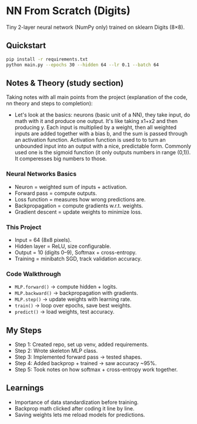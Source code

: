 # NN From Scratch (Digits)

Tiny 2-layer neural network (NumPy only) trained on sklearn Digits (8×8).

## Quickstart
```bash
pip install -r requirements.txt
python main.py --epochs 30 --hidden 64 --lr 0.1 --batch 64

```

## Notes & Theory (study section)
Taking notes with all main points from the project (explanation of the code, nn theory and steps to completion):
- Let's look at the basics: neurons (basic unit of a NN), they take input, do math with it and produce one output. It's like taking x1+x2 and then producing y. Each input is multiplied by a weight, then all weighted inputs are added together with a bias b, and the sum is passed through an activation function. Activation function is used to to turn an unbounded input into an output with a nice, predictable form. Commonly used one is the sigmoid function (it only outputs numbers in range (0,1)). It comperesses big numbers to those.


### Neural Networks Basics
- Neuron = weighted sum of inputs + activation.
- Forward pass = compute outputs.
- Loss function = measures how wrong predictions are.
- Backpropagation = compute gradients w.r.t. weights.
- Gradient descent = update weights to minimize loss.

### This Project
- Input = 64 (8x8 pixels).
- Hidden layer = ReLU, size configurable.
- Output = 10 (digits 0–9), Softmax + cross-entropy.
- Training = minibatch SGD, track validation accuracy.

### Code Walkthrough
- `MLP.forward()` → compute hidden + logits.
- `MLP.backward()` → backpropagation with gradients.
- `MLP.step()` → update weights with learning rate.
- `train()` → loop over epochs, save best weights.
- `predict()` → load weights, test accuracy.
## My Steps
- Step 1: Created repo, set up venv, added requirements.
- Step 2: Wrote skeleton MLP class.
- Step 3: Implemented forward pass → tested shapes.
- Step 4: Added backprop + trained → saw accuracy ~95%.
- Step 5: Took notes on how softmax + cross-entropy work together.

## Learnings
- Importance of data standardization before training.
- Backprop math clicked after coding it line by line.
- Saving weights lets me reload models for predictions.
